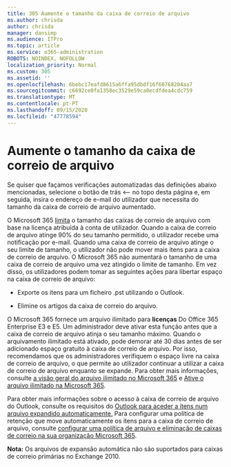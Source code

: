 ```yaml
---
title: 305 Aumente o tamanho da caixa de correio de arquivo
ms.author: chrisda
author: chrisda
manager: dansimp
ms.audience: ITPro
ms.topic: article
ms.service: o365-administration
ROBOTS: NOINDEX, NOFOLLOW
localization_priority: Normal
ms.custom: 305
ms.assetid: ''
ms.openlocfilehash: 6bebc17eafd8615a6ffa95dbdf16f60768204aa7
ms.sourcegitcommit: c6692ce0fa1358ec3529e59ca0ecdfdea4cdc759
ms.translationtype: MT
ms.contentlocale: pt-PT
ms.lasthandoff: 09/15/2020
ms.locfileid: "47778594"
---
```

# <a name="increase-the-archive-mailbox-size"></a>Aumente o tamanho da caixa de correio de arquivo


Se quiser que façamos verificações automatizadas das definições abaixo mencionadas, selecione o botão de trás <-- no topo desta página e, em seguida, insira o endereço de e-mail do utilizador que necessita do tamanho da caixa de correio de arquivo aumentado.

O Microsoft 365 [limita](https://docs.microsoft.com/office365/servicedescriptions/exchange-online-service-description/exchange-online-limits#mailbox-storage-limits) o tamanho das caixas de correio de arquivo com base na licença atribuída à conta de utilizador. Quando a caixa de correio de arquivo atinge 90% do seu tamanho permitido, o utilizador recebe uma notificação por e-mail. Quando uma caixa de correio de arquivo atinge o seu limite de tamanho, o utilizador não pode mover mais itens para a caixa de correio de arquivo. O Microsoft 365 não aumentará o tamanho de uma caixa de correio de arquivo uma vez atingido o limite de tamanho. Em vez disso, os utilizadores podem tomar as seguintes ações para libertar espaço na caixa de correio de arquivo:

- Exporte os itens para um ficheiro .pst utilizando o Outlook.

- Elimine os artigos da caixa de correio do arquivo.

O Microsoft 365 fornece um arquivo ilimitado para **licenças** Do Office 365 Enterprise E3 e E5. Um administrador deve ativar esta função antes que a caixa de correio de arquivo atinja o seu tamanho máximo. Quando o arquivamento ilimitado está ativado, pode demorar até 30 dias antes de ser adicionado espaço gratuito à caixa de correio de arquivo. Por isso, recomendamos que os administradores verifiquem o espaço livre na caixa de correio de arquivo, o que permite ao utilizador continuar a utilizar a caixa de correio de arquivo enquanto se expande. Para obter mais informações, consulte [a visão geral do arquivo ilimitado no Microsoft 365](https://docs.microsoft.com/microsoft-365/compliance/unlimited-archiving) e [Ative o arquivo ilimitado na Microsoft 365](https://docs.microsoft.com/microsoft-365/compliance/enable-unlimited-archiving).

Para obter mais informações sobre o acesso à caixa de correio de arquivo do Outlook, consulte os requisitos do [Outlook para aceder a itens num arquivo expandido automaticamente.](https://docs.microsoft.com/microsoft-365/compliance/unlimited-archiving#outlook-requirements-for-accessing-items-in-an-auto-expanded-archive) Para configurar uma política de retenção que move automaticamente os itens para a caixa de correio de arquivo, consulte [configurar uma política de arquivo e eliminação de caixas de correio na sua organização Microsoft 365](https://docs.microsoft.com/microsoft-365/compliance/set-up-an-archive-and-deletion-policy-for-mailboxes).

**Nota:** Os arquivos de expansão automática não são suportados para caixas de correio primárias no Exchange 2010.
